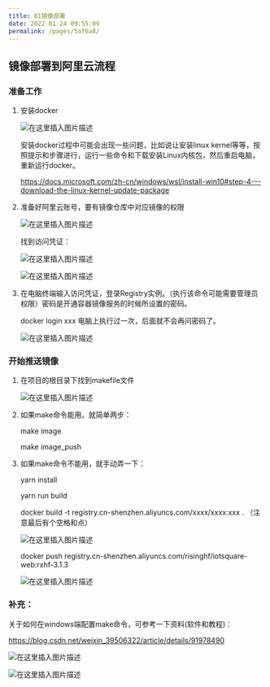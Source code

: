 ```yaml
---
title: 01镜像部署
date: 2022-01-24 09:55:09
permalink: /pages/5af6a8/
---
```

## 镜像部署到阿里云流程

### 准备工作

1. 安装docker

   ![在这里插入图片描述](https://img-blog.csdnimg.cn/e9208c1463c94a6e826058bd647327b5.png)

   安装docker过程中可能会出现一些问题，比如说让安装linux kernel等等，按照提示和步骤进行，运行一些命令和下载安装Linux内核包，然后重启电脑，重新运行docker。

   https://docs.microsoft.com/zh-cn/windows/wsl/install-win10#step-4---download-the-linux-kernel-update-package

2. 准备好阿里云账号，要有镜像仓库中对应镜像的权限

   ![在这里插入图片描述](https://img-blog.csdnimg.cn/e66cef24b3ba429c9bc98ea275ffe371.png)

   找到访问凭证：

   ![在这里插入图片描述](https://img-blog.csdnimg.cn/7104af36469f4169bdf4a50f4765383e.png)

   ![在这里插入图片描述](https://img-blog.csdnimg.cn/25c93dcf08f549aeb8d1449051ec5cc2.png)

   

3. 在电脑终端输入访问凭证，登录Registry实例。（执行该命令可能需要管理员权限）密码是开通容器镜像服务的时候所设置的密码。

   docker login xxx  电脑上执行过一次，后面就不会再问密码了。

   ![在这里插入图片描述](https://img-blog.csdnimg.cn/821719e09b0340c7b451f7b335f8c19b.png)

   

   

### 开始推送镜像

1. 在项目的根目录下找到makefile文件

   ![在这里插入图片描述](https://img-blog.csdnimg.cn/0b4865dc1ca145ac9132142b3e0a9cd1.png)

2. 如果make命令能用。就简单两步：

   make image

   make image_push

   

3. 如果make命令不能用，就手动弄一下：

   yarn install

   yarn run build

   docker build -t registry.cn-shenzhen.aliyuncs.com/xxxx/xxxx:xxx .     （注意最后有个空格和点）

   ![在这里插入图片描述](https://img-blog.csdnimg.cn/22430be473544c0eb65387fdc3edf07f.png)

   docker push registry.cn-shenzhen.aliyuncs.com/risinghf/iotsquare-web:rxhf-3.1.3

   ![在这里插入图片描述](https://img-blog.csdnimg.cn/5636fd4d81fd4b53a72f63b6e6458050.png)
   
   
   

### 补充：

关于如何在windows端配置make命令，可参考一下资料(软件和教程)：

https://blog.csdn.net/weixin_39506322/article/details/91978490

![在这里插入图片描述](https://img-blog.csdnimg.cn/665b365aa4fe4459b7d8adf5387cf9b8.png)

![在这里插入图片描述](https://img-blog.csdnimg.cn/a6ce37f1de3f46a8b59e8185c05502e0.png)

